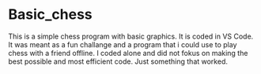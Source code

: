 # Basic_chess
This is a simple chess program with basic graphics.
It is coded in VS Code.
It was meant as a fun challange and a program that i could use to play chess with a friend offline.
I coded alone and did not fokus on making the best possible and most efficient code. Just something that worked.
